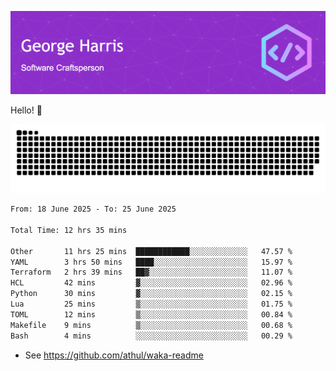 ![img](./assets/github-header.png)

Hello! :wave:

<div align="center">
  <img  src="https://raw.githubusercontent.com/1999AZZAR/1999AZZAR/readme/resources/grid-snake.svg" alt="snake" />
</div>

<!--START_SECTION:waka-->

```txt
From: 18 June 2025 - To: 25 June 2025

Total Time: 12 hrs 35 mins

Other       11 hrs 25 mins  ████████████░░░░░░░░░░░░░   47.57 %
YAML        3 hrs 50 mins   ████░░░░░░░░░░░░░░░░░░░░░   15.97 %
Terraform   2 hrs 39 mins   ██▓░░░░░░░░░░░░░░░░░░░░░░   11.07 %
HCL         42 mins         ▓░░░░░░░░░░░░░░░░░░░░░░░░   02.96 %
Python      30 mins         ▓░░░░░░░░░░░░░░░░░░░░░░░░   02.15 %
Lua         25 mins         ▒░░░░░░░░░░░░░░░░░░░░░░░░   01.75 %
TOML        12 mins         ▒░░░░░░░░░░░░░░░░░░░░░░░░   00.84 %
Makefile    9 mins          ▒░░░░░░░░░░░░░░░░░░░░░░░░   00.68 %
Bash        4 mins          ░░░░░░░░░░░░░░░░░░░░░░░░░   00.29 %
```

<!--END_SECTION:waka-->

- See <https://github.com/athul/waka-readme>
